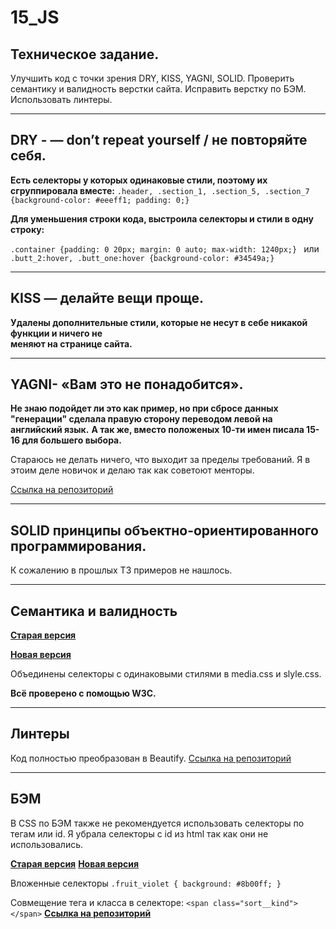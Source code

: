 # 15_JS

## Техническое задание.
Улучшить код с точки зрения DRY, KISS, YAGNI, SOLID. Проверить семантику и валидность верстки сайта. 
Исправить верстку по БЭМ. Использовать линтеры.

***

## DRY - — don’t repeat yourself / не повторяйте себя.
**Есть селекторы у которых одинаковые стили, поэтому их сгруппировала вместе:**
`.header,
.section_1,
.section_5,
.section_7 {background-color: #eeeff1; padding: 0;}`

**Для уменьшения строки кода, выстроила селекторы и стили в одну строку:**

`.container {padding: 0 20px; margin: 0 auto; max-width: 1240px;} `
или
`.butt_2:hover, .butt_one:hover {background-color: #34549a;} `

***

## KISS — делайте вещи проще.
**Удалены дополнительные стили, которые не несут в себе никакой функции и ничего не  
меняют на странице сайта.**

***

## YAGNI- «Вам это не понадобится».	

__Не знаю подойдет ли это как пример, но при сбросе данных "генерации" сделала правую сторону переводом левой на английский язык.__ __А так же, вместо положеных 10-ти имен писала 15-16 для большего выбора.__ 

Стараюсь не делать ничего, что выходит за пределы требований.
Я в этоим деле новичок и делаю так как советоют менторы.

[Ссылка на репозиторий](https://github.com/Ameglessa1986/13_modul)

***

## SOLID принципы объектно-ориентированного программирования.
К сожалению в прошлых ТЗ примеров не нашлось.

***

## Семантика и валидность
**[Старая версия](https://github.com/Ameglessa1986/cssflex)**

**[Новая версия](https://github.com/Ameglessa1986/15_JS)**

Объединены селекторы с одинаковыми стилями в media.css и slyle.css.

**Всё проверено с помощью W3C.**

***

## Линтеры
Код полностью преобразован в Beautify. 
[Ссылка на репозиторий](https://github.com/Ameglessa1986/13_modul)

***

## БЭМ 

В CSS по БЭМ также не рекомендуется использовать селекторы по тегам или id.
Я убрала селекторы с id из html так как они не использовались.

**[Старая версия](https://github.com/Ameglessa1986/cssflex)**
**[Новая версия](https://github.com/Ameglessa1986/15_JS)**

Вложенные селекторы
`.fruit_violet {
    background: #8b00ff;
  }`
  
Совмещение тега и класса в селекторе:
`<span class="sort__kind"></span>`
**[Ссылка на репозиторий](https://github.com/Ameglessa1986/module_12)**
  
  
  
  

